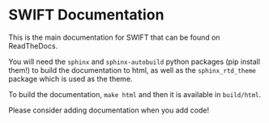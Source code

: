 SWIFT Documentation
===================

This is the main documentation for SWIFT that can be found on ReadTheDocs.

You will need the `sphinx` and `sphinx-autobuild` python packages (pip install
them!) to build the documentation to html, as well as the `sphinx_rtd_theme`
package which is used as the theme.

To build the documentation, `make html` and then it is available in
`build/html`.

Please consider adding documentation when you add code!


